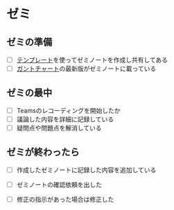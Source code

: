# ゼミ

## ゼミの準備

* [ ] [テンプレート](../templates/seminar-note.md)を使ってゼミノートを作成し共有してある
* [ ] [ガントチャート](../templates/gantt-chart.md)の最新版がゼミノートに載っている

## ゼミの最中

* [ ] Teamsのレコーディングを開始したか
* [ ] 議論した内容を詳細に記録している
* [ ] 疑問点や問題点を解消している

## ゼミが終わったら

* [ ] 作成したゼミノートに記録した内容を追加している
* [ ] ゼミノートの確認依頼を出した
* [ ] 修正の指示があった場合は修正した

